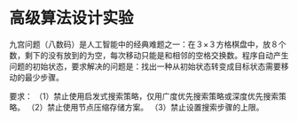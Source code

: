 # 高级算法设计实验

九宫问题（八数码）是人工智能中的经典难题之一：在３×３方格棋盘中，放８个数，剩下的没有放到的为空，每次移动只能是和相邻的空格交换数。程序自动产生问题的初始状态，要求解决的问题是：找出一种从初始状态转变成目标状态需要移动的最少步骤。  

要求：
（1）禁止使用启发式搜索策略，仅用广度优先搜索策略或深度优先搜索策略。
（2）禁止使用节点压缩存储方案。
（3）禁止设置搜索步骤的上限。
